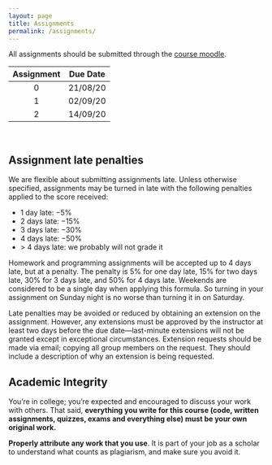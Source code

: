 ```yaml
---
layout: page
title: Assignments
permalink: /assignments/
---
```


All assignments should be submitted through the [course
moodle](https://courses.iitm.ac.in/course/view.php?id=4939).

| Assignment   | Due Date |
|:------------:|----------|
| 0 | 21/08/20 |  
| 1 | 02/09/20 | 
| 2 | 14/09/20 | 

<br>

## Assignment late penalties

We are flexible about submitting assignments late. Unless otherwise specified,
assignments may be turned in late with the following penalties applied to the
score received:

* 1 day late: −5%
* 2 days late: −15%
* 3 days late: −30%
* 4 days late: −50%
* &gt; 4 days late: we probably will not grade it

Homework and programming assignments will be accepted up to 4 days late, but at
a penalty. The penalty is 5% for one day late, 15% for two days late, 30% for 3
days late, and 50% for 4 days late. Weekends are considered to be a single day
when applying this formula. So turning in your assignment on Sunday night is no
worse than turning it in on Saturday.

Late penalties may be avoided or reduced by obtaining an extension on the
assignment. However, any extensions must be approved by the instructor at least
two days before the due date—last-minute extensions will not be granted except
in exceptional circumstances. Extension requests should be made via email;
copying all group members on the request. They should include a description of
why an extension is being requested.

## Academic Integrity

You’re in college; you’re expected and encouraged to discuss your work with
others. That said, **everything you write for this course (code, written
assignments, quizzes, exams and everything else) must be your own original
work.**

**Properly attribute any work that you use**. It is part of your job as a
scholar to understand what counts as plagiarism, and make sure you avoid it.
